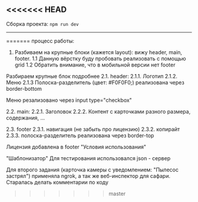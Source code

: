 <<<<<<< HEAD
---

Сборка проекта:
`npm run dev`

---
=======
процесс работы:

1. Разбиваем на крупные блоки (кажется layout): вижу header, main, footer.
   1.1 Данную вёрстку буду пробовать реализовать с помощью grid
   1.2 Обратить внимание, что в мобильной версии нет footer

Разбираем крупные блок подробнее
2.1. header:
2.1.1. Логотип
2.1.2. Меню
2.1.3 Полоска-разделитель (цвет: #F0F0F0;) реализована через border-bottom

Меню резализовано через input type="checkbox"

2.2. main:
2.2.1. Заголовок
2.2.2. Контент с карточками разного размера, содержания, ...

2.3. footer
2.3.1. навигация (не забыть про лицензию)
2.3.2. копирайт
2.3.3. полоска-разделитель реализована через border-top

Лицензия добавлена в footer "Условия использования"

"Шаблонизатор"
Для тестирования использовался json - сервер

Для второго задания (карточка камеры с уведомлением: "Пылесос застрял") применяла ngrok, а так же веб-инспектор для сафари. Старалась делать комментарии по коду
>>>>>>> master
